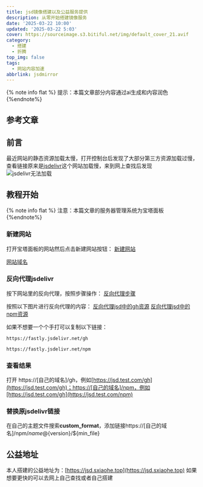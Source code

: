 ```yaml
---
title: jsd镜像搭建以及公益服务提供
description: 从零开始搭建镜像服务
date: '2025-03-22 10:00'
updated: '2025-03-22 5:03'
cover: https://sourceimage.s3.bitiful.net/img/default_cover_21.avif
category:
  - 搭建
  - 折腾
top_img: false
tags:
  - 网站内容加速
abbrlink: jsdmirror
---
```

{% note info flat %}
提示：本篇文章部分内容通过ai生成和内容润色
{%endnote%}

## 参考文章

## 前言
最近网站的静态资源加载太慢，打开控制台后发现了大部分第三方资源加载过慢，查看链接原来是[jsdelivr](https://cdn.jsdelivr.net/)这个网站加载慢，来到网上查找后发现
![jsdelivr无法加载](https://sourceimage.s3.bitiful.net/post%2Fimg%2Fjsdmirror%2F1.avif)

## 教程开始
{% note info flat %}
注意：本篇文章的服务器管理系统为宝塔面板
{%endnote%}

### 新建网站
打开宝塔面板的网站然后点击新建网站按钮：
[新建网站](https://sourceimage.s3.bitiful.net/post/img/jsdmirror/2.avif?X-Amz-Algorithm=AWS4-HMAC-SHA256&X-Amz-Credential=X8fla5EwxMzIjQ0aDNQLjk44%2F20250322%2F%2Fs3%2Faws4_request&X-Amz-Date=20250322T084155Z&X-Amz-Expires=3600&X-Amz-SignedHeaders=host&x-id=GetObject&X-Amz-Signature=ac02a670652fde214e6c463e5f396f51b5f2567886e708aa8e93ca7d41b288ae)

[网站域名](https://sourceimage.s3.bitiful.net/post/img/jsdmirror/6.avif?X-Amz-Algorithm=AWS4-HMAC-SHA256&X-Amz-Credential=X8fla5EwxMzIjQ0aDNQLjk44%2F20250322%2F%2Fs3%2Faws4_request&X-Amz-Date=20250322T084815Z&X-Amz-Expires=3600&X-Amz-SignedHeaders=host&x-id=GetObject&X-Amz-Signature=a8f25b71a37a639ee5956b2c89dbe30d9b4e8b49e181d029d24fe6a68e7311c4)

### 反向代理jsdelivr
按下网站里的反向代理，按照步骤操作：
[反向代理步骤](https://sourceimage.s3.bitiful.net/post/img/jsdmirror/3.avif?X-Amz-Algorithm=AWS4-HMAC-SHA256&X-Amz-Credential=X8fla5EwxMzIjQ0aDNQLjk44%2F20250322%2F%2Fs3%2Faws4_request&X-Amz-Date=20250322T085010Z&X-Amz-Expires=3600&X-Amz-SignedHeaders=host&x-id=GetObject&X-Amz-Signature=27744451bd370b05134def3d2efed86f0e6fb14d8697094cd8cd8fc823831556)

按照以下图片进行反向代理的内容：
[反向代理jsd中的gh资源](https://sourceimage.s3.bitiful.net/post/img/jsdmirror/4.avif?X-Amz-Algorithm=AWS4-HMAC-SHA256&X-Amz-Credential=X8fla5EwxMzIjQ0aDNQLjk44%2F20250322%2F%2Fs3%2Faws4_request&X-Amz-Date=20250322T085212Z&X-Amz-Expires=3600&X-Amz-SignedHeaders=host&x-id=GetObject&X-Amz-Signature=ffb231879e50f054b0e24d5fea7249785f9662d2f44a2398a5b21c09a6d2a806)
[反向代理jsd中的npm资源](https://sourceimage.s3.bitiful.net/post/img/jsdmirror/5.avif?X-Amz-Algorithm=AWS4-HMAC-SHA256&X-Amz-Credential=X8fla5EwxMzIjQ0aDNQLjk44%2F20250322%2F%2Fs3%2Faws4_request&X-Amz-Date=20250322T085228Z&X-Amz-Expires=3600&X-Amz-SignedHeaders=host&x-id=GetObject&X-Amz-Signature=ec251f3d33e34507224af587860957121cc8faa79217752ebb0f9f9130afca03)

如果不想要一个个手打可以复制以下链接：
``` gh
https://fastly.jsdelivr.net/gh
```
``` npm
https://fastly.jsdelivr.net/npm
```

### 查看结果
打开 https://[自己的域名]/gh，例如[https://jsd.test.com/gh](https://jsd.test.com/gh)；https://[自己的域名]/npm，例如[https://jsd.test.com/gh](https://jsd.test.com/npm)

### 替换原jsdelivr链接
在自己的主题文件搜索**custom_format**，添加链接https://[自己的域名]/npm/${name}@${version}/${min_file}

## 公益地址
本人搭建的公益地址为：[https://jsd.sxiaohe.top](https://jsd.sxiaohe.top)
如果想要更快的可以去网上自己查找或者自己搭建